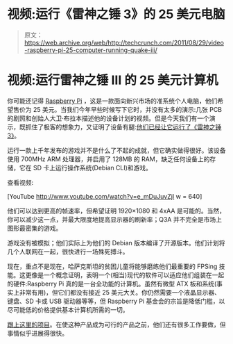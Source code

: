 # 视频:运行《雷神之锤 3》的 25 美元电脑

> 原文：<https://web.archive.org/web/http://techcrunch.com/2011/08/29/video-raspberry-pi-25-computer-running-quake-iii/>

# 视频:运行雷神之锤 III 的 25 美元计算机

你可能还记得 [Raspberry Pi](https://web.archive.org/web/20230205040145/https://techcrunch.com/2011/05/05/raspberry-pi-a-25-bare-bones-pc-that-fits-on-your-keychain/) ，这是一款面向新兴市场的准系统个人电脑，他们希望售价为 25 美元。当我们今年早些时候写下它时，并没有太多的演示:几张 PCB 的剧照和创始人大卫·布拉本描述他的设备计划的视频。但是今天我们有一个演示，既抓住了极客的想象力，又证明了设备有腿:[他们已经让它运行了《雷神之锤 3》](https://web.archive.org/web/20230205040145/http://www.raspberrypi.org/?p=106)。

运行一款上千年发布的游戏并不是什么了不起的成就，但它确实做得很好。该设备使用 700MHz ARM 处理器，并启用了 128MB 的 RAM，缺乏任何设备上的存储，它在 SD 卡上运行操作系统(Debian CLI)和游戏。

查看视频:

[YouTube http://www.youtube.com/watch?v=e_mDuJuvZjI w = 640]

他们可以达到更高的帧速率，但希望证明 1920×1080 和 4xAA 是可能的。当然，你可以减少这一点，并最大限度地提高显示器的刷新率；Q3A 并不完全是市场上图形最密集的游戏。

游戏没有被模拟；他们实际上为他们的 Debian 版本编译了开源版本。他们计划将几个人联网在一起，很快进行一场殊死搏斗。

现在，重点不是现在，哈萨克斯坦的贫困儿童将能够磨练他们最重要的 FPSing 技能。这更像是一个概念证明，表明一个(相当)现代的软件可以适应他们组装在一起的硬件:Raspberry Pi 真的是一台全功能的计算机。虽然有微型 ATX 板和系统(事实上非常有用)，但它们都没有接近 25 美元大关。你仍然需要一个液晶显示器、键盘、SD 卡或 USB 驱动器等等，但 Raspberry Pi 基金会的宗旨是降低门槛，以尽可能低的价格提供基本计算机所需的一切。

[跟上这里的项目](https://web.archive.org/web/20230205040145/http://www.raspberrypi.org/)。在使这种产品成为可行的产品之前，他们还有很多工作要做，但事情似乎进展得很快。
